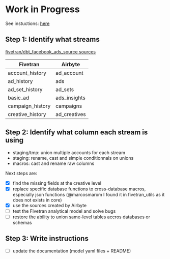 # Work in Progress

See instuctions: [here](https://github.com/airbytehq/airbyte-dbt-models/discussions/43)

## Step 1: Identify what streams

[fivetran/dbt_facebook_ads_source sources](https://github.com/fivetran/dbt_facebook_ads_source/blob/main/models/src_facebook_ads.yml)

| Fivetran         | Airbyte      |
| ---------------- | ------------ |
| account_history  | ad_account   |
| ad_history       | ads          |
| ad_set_history   | ad_sets      |
| basic_ad         | ads_insights |
| campaign_history | campaigns    |
| creative_history | ad_creatives |

## Step 2: Identify what column each stream is using

- staging/tmp: union multiple accounts for each stream
- staging: rename, cast and simple conditionnals on unions
- macros: cast and rename raw columns

Next steps are:

- [x] find the missing fields at the creative level
- [x] replace specific database functions to cross-database macros, especially json functions (@marcosmarxm I found it in fivetran_utils as it does not exists in core)
- [x] use the sources created by Airbyte
- [ ] test the Fivetran analytical model and solve bugs
- [ ] restore the ability to union same-level tables accros databases or schemas

## Step 3: Write instructions

- [ ] update the documentation (model yaml files + README)
